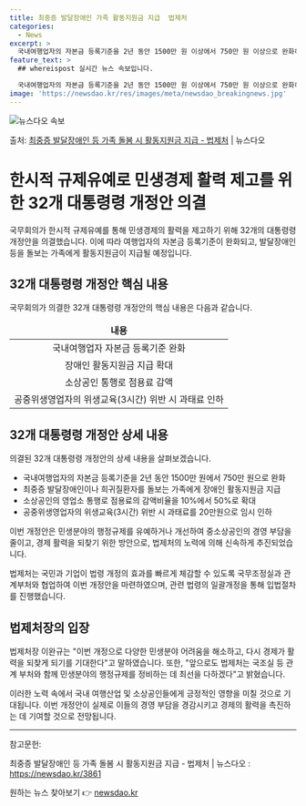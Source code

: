 ```yaml
---
title: 최중증 발달장애인 가족 활동지원금 지급  법제처
categories:
  - News
excerpt: >
  국내여행업자의 자본금 등록기준을 2년 동안 1500만 원 이상에서 750만 원 이상으로 완화하고, 최중증 발…
feature_text: >
  ## whereispost 실시간 뉴스 속보입니다.

  국내여행업자의 자본금 등록기준을 2년 동안 1500만 원 이상에서 750만 원 이상으로 완화하고, 최중증 발…
image: 'https://newsdao.kr/res/images/meta/newsdao_breakingnews.jpg'
---
```


![뉴스다오 속보](https://newsdao.kr/res/images/meta/newsdao_breakingnews.jpg)

<p>출처: <a href="https://newsdao.kr/3861" rel="dofollow">최중증 발달장애인 등 가족 돌봄 시 활동지원금 지급 - 법제처</a> | 뉴스다오</p>

<h1>한시적 규제유예로 민생경제 활력 제고를 위한 32개 대통령령 개정안 의결</h1>

국무회의가 한시적 규제유예를 통해 민생경제의 활력을 제고하기 위해 32개의 대통령령 개정안을 의결했습니다. 이에 따라 여행업자의 자본금 등록기준이 완화되고, 발달장애인 등을 돌보는 가족에게 활동지원금이 지급될 예정입니다.

<h2 data-ke-size="size26">32개 대통령령 개정안 핵심 내용</h2>

<p data-ke-size="size16">국무회의가 의결한 32개 대통령령 개정안의 핵심 내용은 다음과 같습니다.</p>

<table>
	<thead>
		<tr>
			<td style="text-align: center; height: 17px;"><b>내용</b></td>
		</tr>
	</thead>
	<tbody>
		<tr>
			<td style="text-align: center;">국내여행업자 자본금 등록기준 완화</td>
		</tr>
		<tr>
			<td style="text-align: center;">장애인 활동지원금 지급 확대</td>
		</tr>
		<tr>
			<td style="text-align: center;">소상공인 통행로 점용료 감액</td>
		</tr>
		<tr>
			<td style="text-align: center;">공중위생영업자의 위생교육(3시간) 위반 시 과태료 인하</td>
		</tr>
	</tbody>
</table>

<h2 data-ke-size="size26">32개 대통령령 개정안 상세 내용</h2>

<p data-ke-size="size16">의결된 32개 대통령령 개정안의 상세 내용을 살펴보겠습니다.</p>

<ul>
	<li>국내여행업자의 자본금 등록기준을 2년 동안 1500만 원에서 750만 원으로 완화</li>
	<li>최중증 발달장애인이나 희귀질환자를 돌보는 가족에게 장애인 활동지원금 지급</li>
	<li>소상공인의 영업소 통행로 점용료의 감액비율을 10%에서 50%로 확대</li>
	<li>공중위생영업자의 위생교육(3시간) 위반 시 과태료를 20만원으로 임시 인하</li>
</ul>

<p data-ke-size="size16">이번 개정안은 민생분야의 행정규제를 유예하거나 개선하여 중소상공인의 경영 부담을 줄이고, 경제 활력을 되찾기 위한 방안으로, 법제처의 노력에 의해 신속하게 추진되었습니다.</p>

<p data-ke-size="size16">법제처는 국민과 기업이 법령 개정의 효과를 빠르게 체감할 수 있도록 국무조정실과 관계부처와 협업하여 이번 개정안을 마련하였으며, 관련 법령의 일괄개정을 통해 입법절차를 진행했습니다.</p>

<h2 data-ke-size="size26">법제처장의 입장</h2>

<p data-ke-size="size16">법제처장 이완규는 "이번 개정으로 다양한 민생분야 어려움을 해소하고, 다시 경제가 활력을 되찾게 되기를 기대한다"고 말하였습니다. 또한, "앞으로도 법제처는 국조실 등 관계 부처와 함께 민생분야의 행정규제를 정비하는 데 최선을 다하겠다"고 밝혔습니다.</p>

<p data-ke-size="size16">이러한 노력 속에서 국내 여행산업 및 소상공인들에게 긍정적인 영향을 미칠 것으로 기대됩니다. 이번 개정안이 실제로 이들의 경영 부담을 경감시키고 경제의 활력을 촉진하는 데 기여할 것으로 전망됩니다.</p>

<hr>

<p data-ke-size="size16">참고문헌:</p>
<p data-ke-size="size16">최중증 발달장애인 등 가족 돌봄 시 활동지원금 지급 - 법제처 | 뉴스다오 : <a href="https://newsdao.kr/3861">https://newsdao.kr/3861</a></p> 

원하는 뉴스 찾아보기 👉 <a href="https://newsdao.kr" rel="dofollow">newsdao.kr</a>


